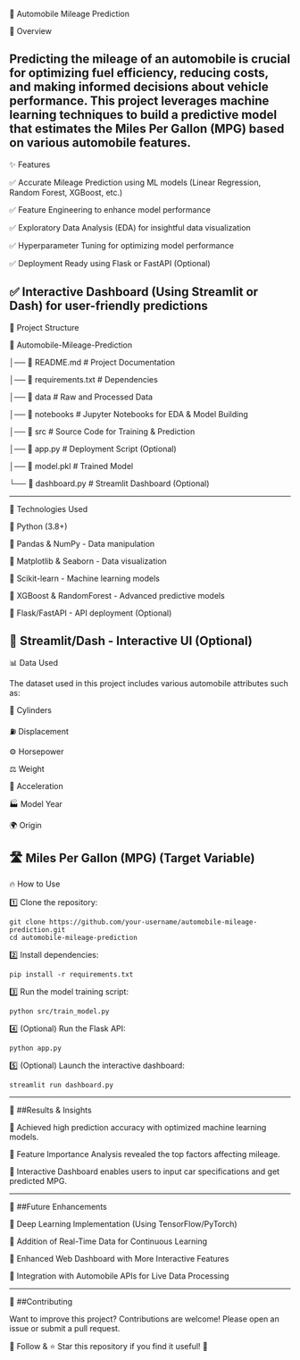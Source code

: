 🚗 Automobile Mileage Prediction

  

🚀 Overview


Predicting the mileage of an automobile is crucial for optimizing fuel efficiency, reducing costs, and making informed decisions about vehicle performance. This project leverages machine learning techniques to build a predictive model that estimates the Miles Per Gallon (MPG) based on various automobile features.
---


✨ Features

✅ Accurate Mileage Prediction using ML models (Linear Regression, Random Forest, XGBoost, etc.)

✅ Feature Engineering to enhance model performance

✅ Exploratory Data Analysis (EDA) for insightful data visualization

✅ Hyperparameter Tuning for optimizing model performance

✅ Deployment Ready using Flask or FastAPI (Optional)

✅ Interactive Dashboard (Using Streamlit or Dash) for user-friendly predictions
---

📂 Project Structure

📁 Automobile-Mileage-Prediction

│── 📜 README.md           # Project Documentation

│── 📜 requirements.txt    # Dependencies

│── 📂 data                # Raw and Processed Data

│── 📂 notebooks           # Jupyter Notebooks for EDA & Model Building

│── 📂 src                 # Source Code for Training & Prediction

│── 📜 app.py              # Deployment Script (Optional)

│── 📜 model.pkl           # Trained Model

└── 📜 dashboard.py        # Streamlit Dashboard (Optional)

---
🔧 Technologies Used

🔹 Python (3.8+)

🔹 Pandas & NumPy - Data manipulation

🔹 Matplotlib & Seaborn - Data visualization

🔹 Scikit-learn - Machine learning models

🔹 XGBoost & RandomForest - Advanced predictive models

🔹 Flask/FastAPI - API deployment (Optional)

🔹 Streamlit/Dash - Interactive UI (Optional)
---

📊 Data Used

The dataset used in this project includes various automobile attributes such as:

🚗 Cylinders

⛽ Displacement

⚙️ Horsepower

⚖️ Weight

🔧 Acceleration

🏭 Model Year

🌍 Origin

🛣️ Miles Per Gallon (MPG) (Target Variable)
---
🔥 How to Use

1️⃣ Clone the repository:

```
git clone https://github.com/your-username/automobile-mileage-prediction.git
cd automobile-mileage-prediction
```

2️⃣ Install dependencies:

```
pip install -r requirements.txt
```
3️⃣ Run the model training script:

```
python src/train_model.py
```

4️⃣ (Optional) Run the Flask API:

```
python app.py
```

5️⃣ (Optional) Launch the interactive dashboard:

```
streamlit run dashboard.py
```
----

📌 ##Results & Insights

🔹 Achieved high prediction accuracy with optimized machine learning models.

🔹 Feature Importance Analysis revealed the top factors affecting mileage.

🔹 Interactive Dashboard enables users to input car specifications and get predicted MPG.

---
🌟 ##Future Enhancements

🚀 Deep Learning Implementation (Using TensorFlow/PyTorch)

🚀 Addition of Real-Time Data for Continuous Learning

🚀 Enhanced Web Dashboard with More Interactive Features

🚀 Integration with Automobile APIs for Live Data Processing

---
📢 ##Contributing

Want to improve this project? Contributions are welcome! Please open an issue or submit a pull request.

🎯 Follow & ⭐ Star this repository if you find it useful! 🚀
